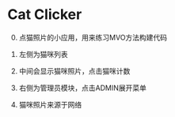 # Cat Clicker

0. 点猫照片的小应用，用来练习MVO方法构建代码

1. 左侧为猫咪列表

2. 中间会显示猫咪照片，点击猫咪计数

3. 右侧为管理员模块，点击ADMIN展开菜单

4. 猫咪照片来源于网络

